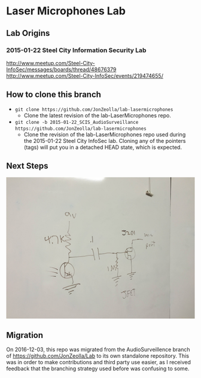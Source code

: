 # Laser Microphones Lab  

## Lab Origins  
### 2015-01-22 Steel City Information Security Lab  
http://www.meetup.com/Steel-City-InfoSec/messages/boards/thread/48676379  
http://www.meetup.com/Steel-City-InfoSec/events/219474655/  

## How to clone this branch
* `git clone https://github.com/JonZeolla/lab-lasermicrophones`  
  * Clone the latest revision of the lab-LaserMicrophones repo.  
* `git clone -b 2015-01-22_SCIS_AudioSurveillance https://github.com/JonZeolla/lab-lasermicrophones`  
  * Clone the revision of the lab-LaserMicrophones repo used during the 2015-01-22 Steel City InfoSec lab.  Cloning any of the pointers (tags) will put you in a detached HEAD state, which is expected.  

## Next Steps  
![Laser Mic Improvement](https://raw.githubusercontent.com/JonZeolla/Lab/AudioSurveillance/2015-01-22_LaserMicImprovement.JPG)

## Migration  
On 2016-12-03, this repo was migrated from the AudioSurveillence branch of https://github.com/JonZeolla/Lab to its own standalone repository.  This was in order to make contributions and third party use easier, as I received feedback that the branching strategy used before was confusing to some.  

